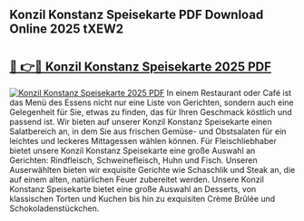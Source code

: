 ## Konzil Konstanz Speisekarte PDF Download Online 2025 tXEW2

# <h2><a href="http://gccesqw.nevu.top/?p=Konzil+Konstanz+Speisekarte">🔗 👉🔴 Konzil Konstanz Speisekarte 2025 PDF</a></h2>

[![Konzil Konstanz Speisekarte 2025 PDF](https://i.imgur.com/dBaPXMq.png)](http://gccesqw.nevu.top/?p=Konzil+Konstanz+Speisekarte)
In einem Restaurant oder Café ist das Menü des Essens nicht nur eine Liste von Gerichten, sondern auch eine Gelegenheit für Sie, etwas zu finden, das für Ihren Geschmack köstlich und passend ist. Wir bieten auf unserer Konzil Konstanz Speisekarte einen Salatbereich an, in dem Sie aus frischen Gemüse- und Obstsalaten für ein leichtes und leckeres Mittagessen wählen können. Für Fleischliebhaber bietet unsere Konzil Konstanz Speisekarte eine große Auswahl an Gerichten: Rindfleisch, Schweinefleisch, Huhn und Fisch. Unseren Auserwählten bieten wir exquisite Gerichte wie Schaschlik und Steak an, die auf einem alten, natürlichen Feuer zubereitet werden. Unsere Konzil Konstanz Speisekarte bietet eine große Auswahl an Desserts, von klassischen Torten und Kuchen bis hin zu exquisiten Crème Brûlée und Schokoladenstückchen.
